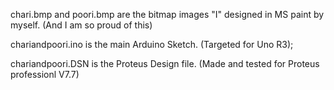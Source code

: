 
chari.bmp and poori.bmp are the bitmap images "I" designed in MS paint by myself. (And I am so proud of this)

chariandpoori.ino is the main Arduino Sketch. (Targeted for Uno R3);

chariandpoori.DSN is the Proteus Design file. (Made and tested for Proteus professionl V7.7)

